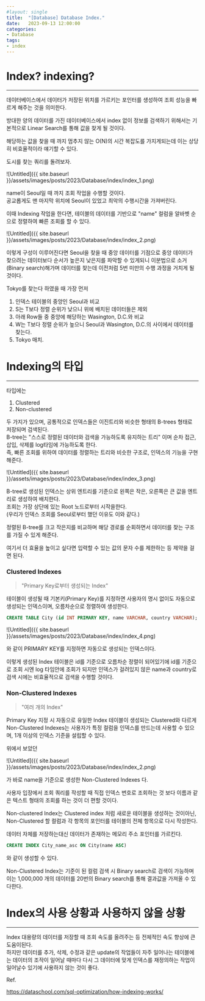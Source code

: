 ```yaml
---
#layout: single
title:	"[Database] Database Index."
date:	2023-09-13 12:00:00
categories:
- Database
tags:
- index
---
```



# Index? indexing?

---
데이터베이스에서 데이터가 저장된 위치를 가르키는 포인터를 생성하여 조회 성능을 빠르게 해주는 것을 의미한다.

방대한 양의 데이터를 가진 데이터베이스에서 index 없이 정보를 검색하기 위해서는 기본적으로 Linear Search를 통해 값을 찾게 될 것이다.

해당하는 값을 찾을 때 까지 멈추지 않는 O(N)의 시간 복잡도를 가지게되는데 이는 상당히 비효율적이라 얘기할 수 있다.

도시를 찾는 쿼리를 돌려보자.


![Untitled]({{ site.baseurl }}/assets/images/posts/2023/Database/index/index_1.png)

name이 Seoul일 때 까지 조회 작업을 수행할 것이다.  
공교롭게도 맨 마지막 위치에 Seoul이 있었고 최악의 수행시간을 가져버린다.



이때 Indexing 작업을 한다면, 테이블의 데이터를 기반으로 "name" 컬럼을 알바벳 순으로 정렬하여 빠른 조회를 할 수 있다.

![Untitled]({{ site.baseurl }}/assets/images/posts/2023/Database/index/index_2.png)


이렇게 구성이 이루어진다면 Seoul을 찾을 때 중앙 데이터를 기점으로 중앙 데이터가 찾으려는 데이터보다 순서가 높은지 낮은지를 파악할 수 있게되니 이분법으로 소거(Binary search)해가며 데이터를 찾는데 이전처럼 5번 미만의 수행 과정을 거치게 될 것이다.


Tokyo를 찾는다 하였을 때 가장 먼저
1. 인덱스 테이블의 중앙인 Seoul과 비교
2. S는 T보다 정렬 순위가 낮으니 위에 배치된 데이터들은 제외
3. 아래 Row들 중 중앙에 해당하는 Wasington, D.C.와 비교
4. W는 T보다 정렬 순위가 높으니 Seoul과 Wasington, D.C.의 사이에서 데이터를 찾는다.
5. Tokyo 매치.


# Indexing의 타입
---
타입에는
1. Clustered
2. Non-clustered
   
두 가지가 있으며, 공통적으로 인덱스들은 이진트리와 비슷한 형태의 B-trees 형태로 저장되며 검색된다.  
B-tree는 "스스로 정렬된 데이터와 검색을 가능하도록 유지하는 트리" 이며 순차 접근, 삽입, 삭제를 log타임에 가능하도록 한다.  
즉, 빠른 조회를 위하여 데이터를 정렬하는 트리와 비슷한 구조로, 인덱스의 기능을 구현해준다.

![Untitled]({{ site.baseurl }}/assets/images/posts/2023/Database/index/index_3.png)

B-tree로 생성된 인덱스는 상위 엔트리를 기준으로 왼쪽은 작은, 오른쪽은 큰 값을 엔트리로 생성하여 배치한다.  
조회는 가장 상단에 있는 Root 노드로부터 시작을한다.  
(우리가 인덱스 조회를 Seoul로부터 했던 이유도 이와 같다.)  



정렬된 B-tree를 크고 작은지를 비교하며 해당 경로를 순회하면서 데이터를 찾는 구조를 가질 수 있게 해준다.

여기서 더 효율을 높이고 싶다면 입력할 수 있는 값의 문자 수를 제한하는 등 제약을 걸면 된다.



### Clustered Indexes

> "Primary Key로부터 생성되는 Index"



테이블이 생성될 때 기본키(Primary Key)를 지정하면 사용자의 명시 없이도 자동으로 생성되는 인덱스이며, 오름차순으로 정렬하여 생성한다.

``` SQL
CREATE TABLE City (id INT PRIMARY KEY, name VARCHAR, country VARCHAR);
```
![Untitled]({{ site.baseurl }}/assets/images/posts/2023/Database/index/index_4.png)

와 같이 PRIMARY KEY를 지정하면 자동으로 생성되는 인덱스이다.

이렇게 생성된 Index 테이블은 id를 기준으로 오름차순 정렬이 되어있기에 id를 기준으로 조회 시엔 log 타임안에 조회가 되지만 인덱스가 걸려있지 않은 name과 country로 검색 시에는 비효율적으로 검색을 수행할 것이다.

 

### Non-Clustered Indexes
> "여러 개의 Index"  

 

Primary Key 지정 시 자동으로 유일한 Index 테이블이 생성되는 Clustered와 다르게 Non-Clustered Indexes는 사용자가 특정 컬럼을 인덱스를 만드는데 사용할 수 있으며, 1개 이상의 인덱스 기준을 설립할 수 있다.

위에서 보았던

![Untitled]({{ site.baseurl }}/assets/images/posts/2023/Database/index/index_2.png)

가 바로 name을 기준으로 생성한 Non-Clustered Indexes 다.



사용자 입장에서 조회 쿼리를 작성할 때 직접 인덱스 번호로 조회하는 것 보다 이름과 같은 텍스트 형태의 조회를 하는 것이 더 편할 것이다.

Non-clustered Index는 Clustered index 처럼 새로운 테이블을 생성하는 것이아닌, Non-Clustered 할 컬럼과 각 항목의 포인터를 테이블의 전체 항목으로 다시 작성한다.



데이터 자체를 저장하는대신 데이터가 존재하는 메모리 주소 포인터를 가르킨다.  
~~~SQL
CREATE INDEX City_name_asc ON City(name ASC)
~~~
와 같이 생성할 수 있다.



Non-Clustered Index는 기준이 된 컬럼 검색 시 Binary search로 검색이 가능하며 이는 1,000,000 개의 데이터를 20번의 Binary search를 통해 결과값을 가져올 수 있다한다.


# Index의 사용 상황과 사용하지 않을 상황
---
Index 대용량의 데이터를 저장할 때 조회 속도를 올려주는 등 전체적인 속도 향상에 큰 도움이된다.  
하지만 데이터를 추가, 삭제, 수정과 같은 update의 작업들이 자주 일어나는 테이블에는 데이터의 조작이 일어날 때마다 다시 그 데이터에 맞게 인덱스를 재정의하는 작업이 일어날수 있기에 사용하지 않는 것이 좋다.




Ref.

https://dataschool.com/sql-optimization/how-indexing-works/